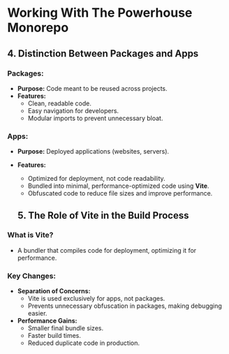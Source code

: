 # Working With The Powerhouse Monorepo
## **4. Distinction Between Packages and Apps**

### **Packages:**
- **Purpose:** Code meant to be reused across projects.
- **Features:**
  - Clean, readable code.
  - Easy navigation for developers.
  - Modular imports to prevent unnecessary bloat.

### **Apps:**
- **Purpose:** Deployed applications (websites, servers).
- **Features:**
  - Optimized for deployment, not code readability.
  - Bundled into minimal, performance-optimized code using **Vite**.
  - Obfuscated code to reduce file sizes and improve performance.

  ## **5. The Role of Vite in the Build Process**

### **What is Vite?**
- A bundler that compiles code for deployment, optimizing it for performance.

### **Key Changes:**
- **Separation of Concerns:**
  - Vite is used exclusively for apps, not packages.
  - Prevents unnecessary obfuscation in packages, making debugging easier.
- **Performance Gains:**
  - Smaller final bundle sizes.
  - Faster build times.
  - Reduced duplicate code in production.

